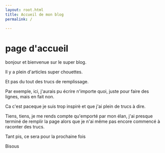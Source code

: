 ```yaml
---
layout: root.html
title: Accueil de mon blog
permalink: /

---
```


# page d'accueil

bonjour et bienvenue sur le super blog.

Il y a plein d'articles super chouettes.

Et pas du tout des trucs de remplissage.

Par exemple, ici, j'aurais pu écrire n'importe quoi, juste pour faire des lignes, mais en fait non.

Ca c'est paceque je suis trop inspirè et que j'ai plein de trucs à dire.

Tiens, tiens, je me rends compte qu'emporté par mon élan, j'ai presque terminé de remplir la page alors que je n'ai même pas encore commencé à raconter des trucs.

Tant pis, ce sera pour la prochaine fois

Bisous